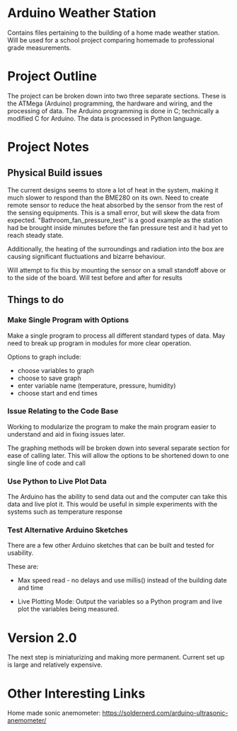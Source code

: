 # Arduino Weather Station
Contains files pertaining to the building of a home made weather station. Will be used for a 
school project comparing homemade to professional grade measurements.

# Project Outline
The project can be broken down into two three separate sections. These is the ATMega (Arduino) programming,
the hardware and wiring, and the processing of data. The Arduino programming is done in C; technically a modified C
for Arduino. The data is processed in Python language. 

# Project Notes

## Physical Build issues
The current designs seems to store a lot of heat in the system, making it much slower to
respond than the BME280 on its own. Need to create remote sensor to reduce the heat absorbed 
by the sensor from the rest of the sensing equipments. This is a small error, but will skew 
the data from expected. "Bathroom_fan_pressure_test" is a good example as the station had 
be brought inside minutes before the fan pressure test and it had yet to reach steady state. 

Additionally, the heating of the surroundings and radiation into the box are causing significant 
fluctuations and bizarre behaviour.  

Will attempt to fix this by mounting the sensor on a small standoff above 
or to the side of the board. Will test before and after for results

## Things to do
### Make Single Program with Options
Make a single program to process all different standard types of data. 
May need to break up program in modules for more clear operation. 

Options to graph include: 
* choose variables to graph
* choose to save graph
* enter variable name (temperature, pressure, humidity)
* choose start and end times

### Issue Relating to the Code Base
Working to modularize the program to make the main program easier to understand 
and aid in fixing issues later. 
 
The graphing methods will be broken down into several separate section for ease
of calling later. This will allow the options to be shortened down to one single line 
of code and call

### Use Python to Live Plot Data
The Arduino has the ability to send data out and the computer can take this data 
and live plot it. This would be useful in simple experiments with the systems such as temperature response

### Test Alternative Arduino Sketches
There are a few other Arduino sketches that can be built and tested for usability. 

These are:
* Max speed read - no delays and use millis() instead of the building date and time

* Live Plotting Mode: Output the variables so a Python program and live plot the variables being measured. 

# Version 2.0
The next step is miniaturizing and making more permanent. Current set up is large and relatively
expensive. 

# Other Interesting Links
Home made sonic anemometer: https://soldernerd.com/arduino-ultrasonic-anemometer/
